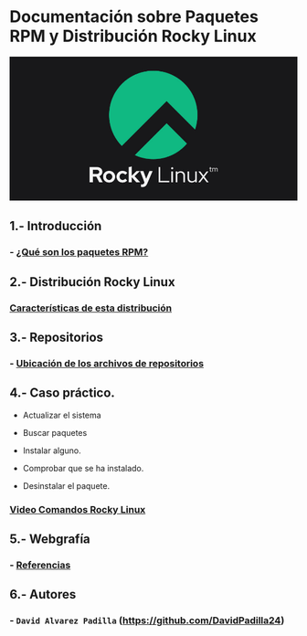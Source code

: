 # Documentación sobre Paquetes RPM y Distribución Rocky Linux
![rocky.png](rocky.png)

## 1.- Introducción

### - [¿Qué son los paquetes RPM?](queesrpm.md)

## 2.- Distribución Rocky Linux

### [Características de esta distribución](distribucion.md) 

## 3.- Repositorios

### - [Ubicación de los archivos de repositorios](repositorios.md)

## 4.- Caso práctico.

  - Actualizar el sistema

  - Buscar paquetes

  - Instalar alguno.

  - Comprobar que se ha instalado.

  - Desinstalar el paquete.
    
### [Video Comandos Rocky Linux](https://www.youtube.com/watch?v=3_ygx3PLo_o&t=49s)

## 5.- Webgrafía
### - [Referencias](webgrafia.md)

## 6.- Autores

### - `David Alvarez Padilla` (https://github.com/DavidPadilla24)



